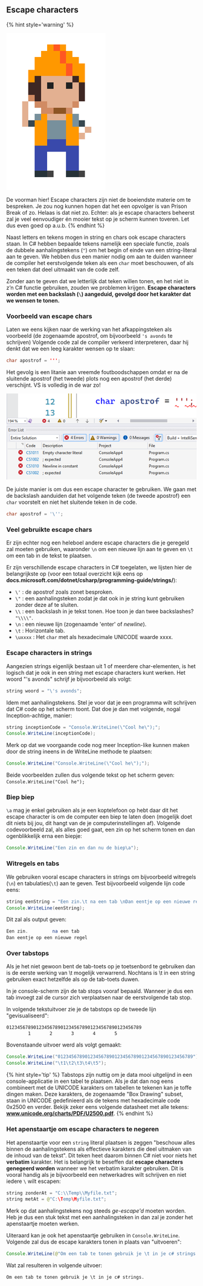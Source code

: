 ## Escape characters


{% hint style='warning' %}

![](../assets/attention.png)

De voorman hier! Escape characters zijn niet de boeiendste materie om te bespreken. Je zou nog kunnen hopen dat het een opvolger is van Prison Break of zo. Helaas is dat niet zo. Echter: als je escape characters beheerst zal je veel eenvoudiger én mooier tekst op je scherm kunnen toveren. Let dus even goed op a.u.b.
{% endhint %}


Naast letters en tekens mogen in string en chars ook escape characters staan. In C# hebben bepaalde tekens namelijk een speciale functie, zoals de dubbele aanhalingstekens (`"`) om het begin of einde van een string-literal aan te geven. We hebben dus een manier nodig om aan te duiden wanneer de compiler het eerstvolgende teken als een ``char`` moet beschouwen, of als een teken dat deel uitmaakt van de code zelf.

Zonder aan te geven dat we letterlijk dat teken willen tonen, en het niet in z’n C# functie gebruiken, zouden we problemen krijgen. **Escape characters worden met een backslash (`\`) aangeduid, gevolgd door het karakter dat we wensen te tonen.**

### Voorbeeld van escape chars

Laten we eens kijken naar de werking van het afkappingsteken als voorbeeld (de zogenaamde apostrof, om bijvoorbeeld ``'s avonds`` te schrijven)
Volgende code zal de compiler verkeerd interpreteren, daar hij denkt dat we een leeg karakter wensen op te slaan:


```java
char apostrof = ''';
```

Het gevolg is een litanie aan vreemde foutboodschappen omdat er na de sluitende apostrof (het tweede) plots nog een apostrof (het derde) verschijnt. VS is volledig in de war zo!


![Hulp! VS snapt er niets van!](../assets/1_csharpbasics/escape.png)

De juiste manier is om dus een escape character te gebruiken. We gaan met de backslash aanduiden dat het volgende teken (de tweede apostrof) een ``char`` voorstelt en niet het sluitende teken in de code.


```java
char apostrof = '\'';
```

### Veel gebruikte escape chars

Er zijn echter nog een heleboel andere escape characters die je geregeld zal moeten gebruiken, waaronder ``\n`` om een nieuwe lijn aan te geven en ``\t`` om een tab in de tekst te plaatsen.

Er zijn verschillende escape characters in C# toegelaten, we lijsten hier de belangrijkste op (voor een totaal overzicht kijk eens op **docs.microsoft.com/dotnet/csharp/programming-guide/strings/**):

* `\'` : de apostrof zoals zonet besproken.
* `\"` : een aanhalingsteken zodat je dat ook in je string kunt gebruiken zonder deze af te sluiten.
* `\\` : een backslash in je tekst tonen. Hoe toon je dan twee backslashes? ``"\\\\"``.
* ``\n`` : een nieuwe lijn (zogenaamde 'enter' of *newline*).
* ``\t`` : Horizontale tab.
* `\uxxxx` : Het ``char`` met als hexadecimale UNICODE waarde xxxx.


### Escape characters in strings

Aangezien strings eigenlijk bestaan uit 1 of meerdere char-elementen, is het logisch dat je ook in een string met escape characters kunt werken. Het woord "'s avonds" schrijf je bijvoorbeeld als volgt:


```java
string woord = "\'s avonds";
```

Idem met aanhalingstekens. Stel je voor dat je een programma wilt schrijven dat C# code op het scherm toont. Dat doe je dan met volgende, nogal Inception-achtige, manier:

```java
string inceptionCode = "Console.WriteLine(\"Cool he\");";
Console.WriteLine(inceptionCode);
```

Merk op dat we voorgaande code nog meer Inception-like kunnen maken door de string ineens in de WriteLine methode te plaatsen:


```java
Console.WriteLine("Console.WriteLine(\"Cool he\");");
```

Beide voorbeelden zullen dus volgende tekst op het scherm geven: ``Console.WriteLine("Cool he");``

### Biep biep

``\a`` mag je enkel gebruiken als je een koptelefoon op hebt daar dit het escape character is om de computer een biep te laten doen (mogelijk doet dit niets bij jou, dit hangt van de je computerinstellingen af). Volgende codevoorbeeld zal, als alles goed gaat, een zin op het scherm tonen en dan ogenblikkelijk erna een biepje:


```java
Console.WriteLine("Een zin en dan nu de biep\a");
```



### Witregels en tabs

We gebruiken vooral escape characters in strings om bijvoorbeeld witregels (``\n``) en tabulaties(``\t``) aan te geven. Test bijvoorbeeld volgende lijn code eens:

```java
string eenString = "Een zin.\t na een tab \nDan eentje op een nieuwe regel";
Console.WriteLine(eenString);
```

Dit zal als output geven:


```java
Een zin.         na een tab
Dan eentje op een nieuwe regel
```

### Over tabstops

Als je het niet gewoon bent de tab-toets op je toetsenbord te gebruiken dan is de eerste werking van \t mogelijk verwarrend. Nochtans is \t in een string gebruiken exact hetzelfde als op de tab-toets duwen. 

In je console-scherm zijn de tab stops vooraf bepaald. Wanneer je dus een tab invoegt zal de cursor zich verplaatsen naar de eerstvolgende tab stop. 

In volgende tekstuitvoer zie je de tabstops op de tweede lijn "gevisualiseerd":


```text
01234567890123456789012345678901234567890123456789
        1       2       3       4       5
```

Bovenstaande uitvoer werd als volgt gemaakt:

```java
Console.WriteLine("01234567890123456789012345678901234567890123456789");
Console.WriteLine("\t1\t2\t3\t4\t5");
```

{% hint style='tip' %}
Tabstops zijn nuttig om je data mooi uitgelijnd in een console-applicatie in een tabel te plaatsen. Als je dat dan nog eens combineert met de UNICODE karakters om tabellen te tekenen kan je toffe dingen maken. Deze karakters, de zogenaamde "Box Drawing" subset, staan in UNICODE gedefinieerd als de tekens met hexadecimale code 0x2500 en verder. Bekijk zeker eens volgende datasheet met alle tekens: **www.unicode.org/charts/PDF/U2500.pdf**.
{% endhint %}



### Het apenstaartje om escape characters te negeren

Het apenstaartje voor een ``string`` literal plaatsen is zeggen "beschouw alles binnen de aanhalingstekens als effectieve karakters die deel uitmaken van de inhoud van de tekst". Dit teken heet daarom binnen C# niet voor niets het **verbatim** karakter. Het is belangrijk te beseffen dat **escape characters genegeerd worden** wanneer we het verbatim karakter gebruiken. Dit is vooral handig als je bijvoorbeeld een netwerkadres wilt schrijven en niet iedere ``\`` wilt escapen:

```java
string zonderAt = "C:\\Temp\\Myfile.txt";
string metAt = @"C:\Temp\Myfile.txt";
```

Merk op dat aanhalingstekens nog steeds *ge-escape'd* moeten worden. Heb je dus een stuk tekst met een aanhalingsteken in dan zal je zonder het apenstaartje moeten werken.

Uiteraard kan je ook het apenstaartje gebruiken in ``Console.WriteLine``. Volgende zal dus de escape karakters tonen in plaats van "uitvoeren":


```java
Console.WriteLine(@"Om een tab te tonen gebruik je \t in je c# strings.");
```

Wat zal resulteren in volgende uitvoer:


```text
Om een tab te tonen gebruik je \t in je c# strings.
```



